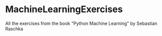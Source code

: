 # MachineLearningExercises
All the exercises from the book "Python Machine Learning" by Sebastian Raschka
